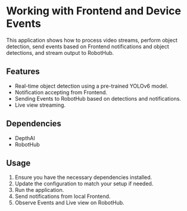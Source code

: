 # Working with Frontend and Device Events

This application shows how to process video streams, perform object detection, send events based on Frontend notifications and object detections, and stream output to RobotHub. 

## Features

- Real-time object detection using a pre-trained YOLOv6 model.
- Notification accepting from Frontend.
- Sending Events to RobotHub based on detections and notifications.
- Live view streaming.

## Dependencies

- DepthAI
- RobotHub

## Usage 

1. Ensure you have the necessary dependencies installed.
2. Update the configuration to match your setup if needed.
3. Run the application.
4. Send notifications from local Frontend.
5. Observe Events and Live view on RobotHub.